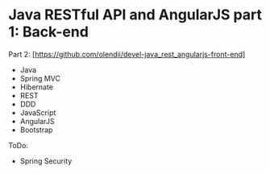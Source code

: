 # Java RESTful API and AngularJS part 1: Back-end

Part 2: [https://github.com/olendii/devel-java_rest_angularjs-front-end]
 
* Java
* Spring MVC
* Hibernate
* REST
* DDD
* JavaScript
* AngularJS
* Bootstrap

ToDo:
* Spring Security
